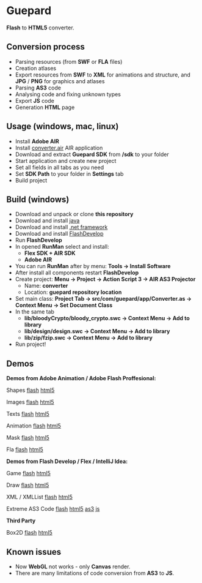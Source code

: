 # Guepard 
**Flash** to **HTML5** converter.   

## Conversion process
- Parsing resources (from **SWF** or **FLA** files)
- Creation atlases
- Export resources from **SWF** to **XML** for animations and structure, and **JPG** / **PNG** for graphics and atlases
- Parsing **AS3** code
- Analysing code and fixing unknown types
- Export **JS** code
- Generation **HTML** page

## Usage (windows, mac, linux)
- Install **Adobe AIR**
- Install [converter.air](https://github.com/AntonovSergey2211/guepard/blob/master/air/converter.air) AIR application
- Download and extract **Guepard SDK** from **/sdk** to your folder
- Start application and create new project
- Set all fields in all tabs as you need
- Set **SDK Path** to your folder in **Settings** tab
- Build project

## Build (windows)
- Download and unpack or clone **this repository**
- Download and install [java](https://www.java.com/en/download/)
- Download and install [.net framework](https://www.microsoft.com/en-us/download/search.aspx?q=.net%20framework)
- Download and install [FlashDevelop](http://www.flashdevelop.org/)
- Run **FlashDevelop**
- In opened **RunMan** select and install:
	- **Flex SDK + AIR SDK**
	- **Adobe AIR**
- You can run **RunMan** after by menu: **Tools -> Install Software**
- After install all components restart **FlashDevelop**
- Create project: **Menu -> Project -> Action Script 3 -> AIR AS3 Projector**
	- Name: **converter**
	- Location: **guepard repository location**
- Set main class: **Project Tab -> src/com/guepard/app/Converter.as -> Context Menu -> Set Document Class**
- In the same tab 
	- **lib/bloodyCrypto/bloody_crypto.swc -> Context Menu -> Add to library**
	- **lib/design/design.swc -> Context Menu -> Add to library**
	- **lib/zip/fzip.swc -> Context Menu -> Add to library**
- Run project!

## Demos

**Demos from Adobe Animation / Adobe Flash Proffesional:**

Shapes
[flash](https://antonovsergey2211.github.io/guepard/demo/shapes/shapes.swf)
[html5](https://antonovsergey2211.github.io/guepard/demo/shapes/build/)

Images
[flash](https://antonovsergey2211.github.io/guepard/demo/images/images.swf)
[html5](https://antonovsergey2211.github.io/guepard/demo/images/build/)

Texts
[flash](https://antonovsergey2211.github.io/guepard/demo/texts/texts.swf)
[html5](https://antonovsergey2211.github.io/guepard/demo/texts/build/)

Animation
[flash](https://antonovsergey2211.github.io/guepard/demo/animation/animation.swf)
[html5](https://antonovsergey2211.github.io/guepard/demo/animation/build/)

Mask
[flash](https://antonovsergey2211.github.io/guepard/demo/mask/mask.swf)
[html5](https://antonovsergey2211.github.io/guepard/demo/mask/build/)

Fla 
[flash](https://antonovsergey2211.github.io/guepard/demo/fla/fla.swf)
[html5](https://antonovsergey2211.github.io/guepard/demo/fla/build/)

**Demos from Flash Develop / Flex / IntelliJ Idea:**

Game 
[flash](https://antonovsergey2211.github.io/guepard/demo/game/bin/match3.swf)
[html5](https://antonovsergey2211.github.io/guepard/demo/game/build/)

Draw 
[flash](https://antonovsergey2211.github.io/guepard/demo/draw/out/production/draw/Main.swf)
[html5](https://antonovsergey2211.github.io/guepard/demo/draw/build)

XML / XMLList 
[flash](https://antonovsergey2211.github.io/guepard/demo/xml/out/production/xml/Main.swf)
[html5](https://antonovsergey2211.github.io/guepard/demo/xml/build)

Extreme AS3 Code 
[flash](https://antonovsergey2211.github.io/guepard/demo/extreme/out/production/extreme/Main.swf) 
[html5](https://antonovsergey2211.github.io/guepard/demo/extreme/build) 
[as3](https://github.com/AntonovSergey2211/guepard/blob/master/demo/extreme/src/Main.as) 
[js](https://github.com/AntonovSergey2211/guepard/blob/master/demo/extreme/build/js/Main.js) 

**Third Party**

Box2D
[flash](https://antonovsergey2211.github.io/guepard/demo/box2d/out/production/box2d/Main.swf)
[html5](https://antonovsergey2211.github.io/guepard/demo/box2d/build)

## Known issues
- Now **WebGL** not works - only **Canvas** render.
- There are many limitations of code conversion from **AS3** to **JS**.
